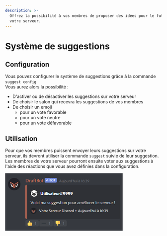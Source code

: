 ```yaml
---
description: >-
  Offrez la possibilité à vos membres de proposer des idées pour le futur de
  votre serveur.
---
```


# Système de suggestions

## Configuration

Vous pouvez configurer le système de suggestions grâce à la commande `suggest config`  
Vous aurez alors la possibilité : 

* D'activer ou de désactiver les suggestions sur votre serveur
* De choisir le salon qui recevra les suggestions de vos membres
* De choisir un emoji 
  * pour un vote favorable
  * pour un vote neutre
  * pour un vote défavorable

## Utilisation

Pour que vos membres puissent envoyer leurs suggestions sur votre serveur, ils devront utiliser la commande `suggest` suivie de leur suggestion.  
Les membres de votre serveur pourront ensuite voter aux suggestions à l'aide des réactions que vous avez définies dans la configuration.

![Message envoy&#xE9; dans votre salon d&#xE9;di&#xE9; aux suggestions apr&#xE8;s qu&apos;une suggestion ait &#xE9;t&#xE9; propos&#xE9;e.](../.gitbook/assets/image%20%2830%29.png)

